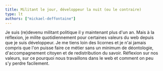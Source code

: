 ```yaml
---
title: Militant le jour, développeur la nuit (ou le contraire)
type: lt
authors: ["mickael-deffontaine"]
---
```


Je suis (re)devenu militant politique il y maintenant plus d'un an.
Mais à la réflexion, je milite quotidiennement pour certaines valeurs du web depuis que je suis développeur.
Je me tiens loin des licornes et je n'ai jamais compris que l'on puisse faire ce métier sans un minimum de déontologie, d'accompagnement citoyen et de redistribution du savoir.
Réflexion sur nos valeurs, sur ce pourquoi nous travaillons dans le web et comment on peu s'y perdre facilement.
